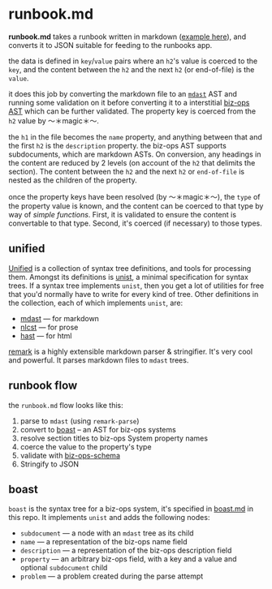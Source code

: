# runbook.md

**runbook.md** takes a runbook written in markdown ([example here](../EXAMPLE.md)), and converts it to JSON suitable for feeding to the runbooks app.

the data is defined in `key`/`value` pairs where an `h2`'s value is coerced to the `key`, and the content between the `h2` and the next `h2` (or end-of-file) is the `value`.

it does this job by converting the markdown file to an [`mdast`](https://github.com/syntax-tree/mdast/blob/master/readme.md) AST and running some validation on it before converting it to a interstitial [biz-ops AST](./boast.md) which can be further validated. The property key is coerced from the `h2` value by ～＊magic＊～.

the `h1` in the file becomes the `name` property, and anything between that and the first `h2` is the `description` property.
the biz-ops AST supports subdocuments, which are markdown ASTs. On conversion, any headings in the content are reduced by 2 levels (on account of the `h2` that delimits the section). The content between the `h2` and the next `h2` or `end-of-file` is nested as the children of the property.

once the property keys have been resolved (by ～＊magic＊～), the `type` of the property value is known, and the content can be coerced to that type by way of _simple functions_. First, it is validated to ensure the content is convertable to that type. Second, it's coerced (if necessary) to those types.

## unified

[Unified](https://unified.js.org) is a collection of syntax tree definitions, and tools for processing them. Amongst its definitions is [unist](https://github.com/syntax-tree/unist), a minimal specification for syntax trees. If a syntax tree implements `unist`, then you get a lot of utilities for free that you'd normally have to write for every kind of tree. Other definitions in the collection, each of which implements `unist`, are:

-   [mdast](https://github.com/syntax-tree/mdast) — for markdown
-   [nlcst](https://github.com/syntax-tree/nlcst) — for prose
-   [hast](https://github.com/syntax-tree/hast) — for html

[remark](https://github.com/remarkjs/remark) is a highly extensible markdown parser & stringifier. It's very cool and powerful. It parses markdown files to `mdast` trees.

## runbook flow

the `runbook.md` flow looks like this:

1. parse to `mdast` (using `remark-parse`)
2. convert to [boast](./boast.md) – an AST for biz-ops systems
3. resolve section titles to biz-ops System property names
4. coerce the value to the property's type
5. validate with [biz-ops-schema](https://github.com/financial-times/biz-ops-schema)
6. Stringify to JSON

## boast

`boast` is the syntax tree for a biz-ops system, it's specified in [boast.md](./boast.md) in this repo. It implements `unist` and adds the following nodes:

-   `subdocument` — a node with an `mdast` tree as its child
-   `name` — a representation of the biz-ops name field
-   `description` — a representation of the biz-ops description field
-   `property` — an arbitrary biz-ops field, with a key and a value and optional `subdocument` child
-   `problem` — a problem created during the parse attempt
